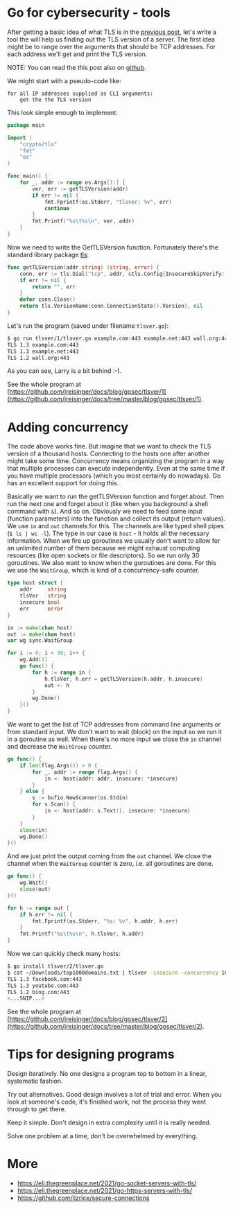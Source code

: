 # Go for cybersecurity - tools

After getting a basic idea of what TLS is in the [previous post](https://jreisinger.blogspot.com/2023/09/go-for-cybersecurity-learning.html), let's write a tool the will help us finding out the TLS version of a server. The first idea might be to range over the arguments that should be TCP addresses. For each address we'll get and print the TLS version.

NOTE: You can read the this post also on [github](https://github.com/jreisinger/docs/blob/master/blog/gosec/2023-09-27-go-for-cybersecurity-tools.md).

We might start with a pseudo-code like:

```
for all IP addresses supplied as CLI arguments:
    get the the TLS version
```

This look simple enough to implement:

```go
package main

import (
	"crypto/tls"
	"fmt"
	"os"
)

func main() {
	for _, addr := range os.Args[1:] {
		ver, err := getTLSVersion(addr)
		if err != nil {
			fmt.Fprintf(os.Stderr, "tlsver: %v", err)
			continue
		}
		fmt.Printf("%s\t%s\n", ver, addr)
	}
}
```

Now we need to write the GetTLSVersion function. Fortunately there's the standard library package [tls](https://pkg.go.dev/crypto/tls):

```go
func getTLSVersion(addr string) (string, error) {
	conn, err := tls.Dial("tcp", addr, &tls.Config{InsecureSkipVerify: true})
	if err != nil {
		return "", err
	}
	defer conn.Close()
	return tls.VersionName(conn.ConnectionState().Version), nil
}
```

Let's run the program (saved under filename `tlsver.go`):

```sh
$ go run tlsver/1/tlsver.go example.com:443 example.net:443 wall.org:443
TLS 1.3	example.com:443
TLS 1.3	example.net:443
TLS 1.2	wall.org:443
```

As you can see, Larry is a bit behind :-).

See the whole program at [https://github.com/jreisinger/docs/blog/gosec/tlsver/1](https://github.com/jreisinger/docs/tree/master/blog/gosec/tlsver/1).

# Adding concurrency

The code above works fine. But imagine that we want to check the TLS version of a thousand hosts. Connecting to the hosts one after another might take some time. Concurrency means organizing the program in a way that multiple processes can execute independently. Even at the same time if you have multiple processors (which you most certainly do nowadays). Go has an excellent support for doing this.

Basically we want to run the getTLSVersion function and forget about. Then run the next one and forget about it (like when you background a shell command with `&`). And so on. Obviously we need to feed some input (function parameters) into the function and collect its output (return values). We use `in` and `out` channels for this. The channels are like typed shell pipes (`$ ls | wc -l`). The type in our case is `host` - it holds all the necessary information. When we fire up goroutines we usually don't want to allow for an unlimited number of them because we might exhaust computing resources (like open sockets or file descriptors). So we run only 30 goroutines. We also want to know when the goroutines are done. For this we use the `WaitGroup`, which is kind of a concurrency-safe counter.

```go
type host struct {
	addr     string
	tlsVer   string
	insecure bool
	err      error
}

in := make(chan host)
out := make(chan host)
var wg sync.WaitGroup

for i := 0; i < 30; i++ {
	wg.Add(1)
	go func() {
		for h := range in {
			h.tlsVer, h.err = getTLSVersion(h.addr, h.insecure)
			out <- h
		}
		wg.Done()
	}()
}
```

We want to get the list of TCP addresses from command line arguments or from standard input. We don't want to wait (block) on the input so we run it in a goroutine as well. When there's no more input we close the `in` channel and decrease the `WaitGroup` counter.

```go
go func() {
	if len(flag.Args()) > 0 {
		for _, addr := range flag.Args() {
			in <- host{addr: addr, insecure: *insecure}
		}
	} else {
		s := bufio.NewScanner(os.Stdin)
		for s.Scan() {
			in <- host{addr: s.Text(), insecure: *insecure}
		}
	}
	close(in)
	wg.Done()
}()
```

And we just print the output coming from the `out` channel. We close the channel when the `WaitGroup` counter is zero, i.e. all goroutines are done.

```go
go func() {
	wg.Wait()
	close(out)
}()

for h := range out {
	if h.err != nil {
		fmt.Fprintf(os.Stderr, "%s: %v", h.addr, h.err)
	}
	fmt.Printf("%s\t%s\n", h.tlsVer, h.addr)
}
```

Now we can quickly check many hosts:

```sh
$ go install tlsver/2/tlsver.go
$ cat ~/Downloads/top1000domains.txt | tlsver -insecure -concurrency 10
TLS 1.3	facebook.com:443
TLS 1.3	youtube.com:443
TLS 1.2	bing.com:443
<...SNIP...>
```

See the whole program at [https://github.com/jreisinger/docs/blog/gosec/tlsver/2](https://github.com/jreisinger/docs/tree/master/blog/gosec/tlsver/2).

# Tips for designing programs

Design iteratively. No one designs a program top to bottom in a linear, systematic fashion.

Try out alternatives. Good design involves a lot of trial and error. When you look at someone's code, it's finished work, not the process they went through to get there.

Keep it simple. Don't design in extra complexity until it is really needed.

Solve one problem at a time, don't be overwhelmed by everything.

# More

* https://eli.thegreenplace.net/2021/go-socket-servers-with-tls/
* https://eli.thegreenplace.net/2021/go-https-servers-with-tls/
* https://github.com/lizrice/secure-connections

